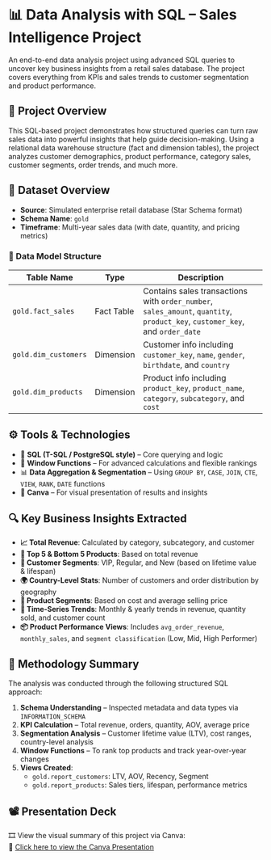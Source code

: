 # 📊 Data Analysis with SQL – Sales Intelligence Project

An end-to-end data analysis project using advanced SQL queries to uncover key business insights from a retail sales database. The project covers everything from KPIs and sales trends to customer segmentation and product performance.

## 📝 Project Overview

This SQL-based project demonstrates how structured queries can turn raw sales data into powerful insights that help guide decision-making. Using a relational data warehouse structure (fact and dimension tables), the project analyzes customer demographics, product performance, category sales, customer segments, order trends, and much more.

## 🧾 Dataset Overview

- **Source**: Simulated enterprise retail database (Star Schema format)
- **Schema Name**: `gold`
- **Timeframe**: Multi-year sales data (with date, quantity, and pricing metrics)

### 🧱 Data Model Structure

| Table Name          | Type       | Description |
|---------------------|------------|-------------|
| `gold.fact_sales`   | Fact Table | Contains sales transactions with `order_number`, `sales_amount`, `quantity`, `product_key`, `customer_key`, and `order_date` |
| `gold.dim_customers`| Dimension  | Customer info including `customer_key`, `name`, `gender`, `birthdate`, and `country` |
| `gold.dim_products` | Dimension  | Product info including `product_key`, `product_name`, `category`, `subcategory`, and `cost` |

## ⚙️ Tools & Technologies

- 🐘 **SQL (T-SQL / PostgreSQL style)** – Core querying and logic
- 🧠 **Window Functions** – For advanced calculations and flexible rankings
- 📊 **Data Aggregation & Segmentation** – Using `GROUP BY`, `CASE`, `JOIN`, `CTE`, `VIEW`, `RANK`, `DATE` functions
- 📁 **Canva** – For visual presentation of results and insights

## 🔍 Key Business Insights Extracted

- **📈 Total Revenue**: Calculated by category, subcategory, and customer
- **🛒 Top 5 & Bottom 5 Products**: Based on total revenue
- **🧍 Customer Segments**: VIP, Regular, and New (based on lifetime value & lifespan)
- **🌍 Country-Level Stats**: Number of customers and order distribution by geography
- **👕 Product Segments**: Based on cost and average selling price
- **📆 Time-Series Trends**: Monthly & yearly trends in revenue, quantity sold, and customer count
- **📦 Product Performance Views**: Includes `avg_order_revenue`, `monthly_sales`, and `segment classification` (Low, Mid, High Performer)

## 🧠 Methodology Summary

The analysis was conducted through the following structured SQL approach:

1. **Schema Understanding** – Inspected metadata and data types via `INFORMATION_SCHEMA`
2. **KPI Calculation** – Total revenue, orders, quantity, AOV, average price
3. **Segmentation Analysis** – Customer lifetime value (LTV), cost ranges, country-level analysis
4. **Window Functions** – To rank top products and track year-over-year changes
5. **Views Created**:
   - `gold.report_customers`: LTV, AOV, Recency, Segment
   - `gold.report_products`: Sales tiers, lifespan, performance metrics

## 📽️ Presentation Deck

🎞️ View the visual summary of this project via Canva:  
🔗 [Click here to view the Canva Presentation]()
